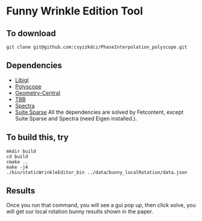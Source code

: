 # Funny Wrinkle Edition Tool

## To download
```
git clone git@github.com:csyzzkdcz/PhaseInterpolation_polyscope.git 
```

## Dependencies
- [Libigl](https://github.com/libigl/libigl.git)
- [Polyscope](https://github.com/nmwsharp/polyscope.git)
- [Geometry-Central](https://github.com/nmwsharp/geometry-central.git) 
- [TBB](https://github.com/wjakob/tbb.git)
- [Spectra](https://github.com/yixuan/spectra.git)
- [Suite Sparse](https://people.engr.tamu.edu/davis/suitesparse.html)
All the dependencies are solved by Fetcontent, except Suite Sparse and Spectra (need Eigen installed.). 


## To build this, try
```
mkdir build
cd build
cmake ..
make -j4
./bin/staticWrinkleEditor_bin ../data/bunny_localRotation/data.json
```

## Results
Once you run that command, you will see a gui pop up, then click solve, you will get our local rotation bunny results shown in the paper.